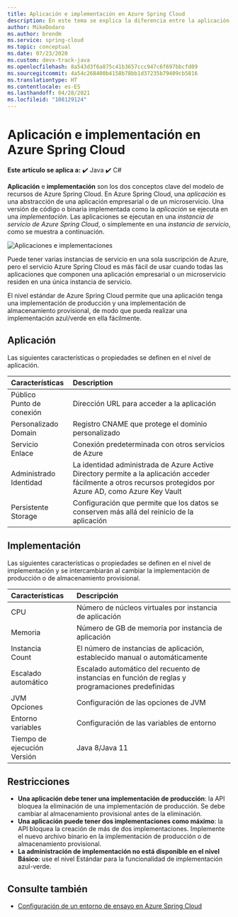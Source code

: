 ```yaml
---
title: Aplicación e implementación en Azure Spring Cloud
description: En este tema se explica la diferencia entre la aplicación y la implementación en Azure Spring Cloud.
author: MikeDodaro
ms.author: brendm
ms.service: spring-cloud
ms.topic: conceptual
ms.date: 07/23/2020
ms.custom: devx-track-java
ms.openlocfilehash: 8a543d3f6a875c41b3657ccc947c6f697bbcfd09
ms.sourcegitcommit: 4a54c268400b4158b78bb1d37235b79409cb5816
ms.translationtype: HT
ms.contentlocale: es-ES
ms.lasthandoff: 04/28/2021
ms.locfileid: "108129124"
---
```

# <a name="app-and-deployment-in-azure-spring-cloud"></a>Aplicación e implementación en Azure Spring Cloud

**Este artículo se aplica a:** ✔️ Java ✔️ C#

**Aplicación** e **implementación** son los dos conceptos clave del modelo de recursos de Azure Spring Cloud. En Azure Spring Cloud, una *aplicación* es una abstracción de una aplicación empresarial o de un microservicio.  Una versión de código o binaria implementada como la *aplicación* se ejecuta en una *implementación*.  Las aplicaciones se ejecutan en una *instancia de servicio de Azure Spring Cloud*, o simplemente en una *instancia de servicio*, como se muestra a continuación.

 ![Aplicaciones e implementaciones](./media/spring-cloud-app-and-deployment/app-deployment-rev.png)

Puede tener varias instancias de servicio en una sola suscripción de Azure, pero el servicio Azure Spring Cloud es más fácil de usar cuando todas las aplicaciones que componen una aplicación empresarial o un microservicio residen en una única instancia de servicio.

El nivel estándar de Azure Spring Cloud permite que una aplicación tenga una implementación de producción y una implementación de almacenamiento provisional, de modo que pueda realizar una implementación azul/verde en ella fácilmente.

## <a name="app"></a>Aplicación
Las siguientes características o propiedades se definen en el nivel de aplicación.

| Características | Description |
|:--|:----------------|
| Público</br>Punto de conexión | Dirección URL para acceder a la aplicación |
| Personalizado</br>Domain | Registro CNAME que protege el dominio personalizado |
| Servicio</br>Enlace | Conexión predeterminada con otros servicios de Azure |
| Administrado</br>Identidad | La identidad administrada de Azure Active Directory permite a la aplicación acceder fácilmente a otros recursos protegidos por Azure AD, como Azure Key Vault |
| Persistente</br>Storage | Configuración que permite que los datos se conserven más allá del reinicio de la aplicación |

## <a name="deployment"></a>Implementación

Las siguientes características o propiedades se definen en el nivel de implementación y se intercambiarán al cambiar la implementación de producción o de almacenamiento provisional.

| Características | Descripción |
|:--|:----------------|
| CPU | Número de núcleos virtuales por instancia de aplicación |
| Memoria | Número de GB de memoria por instancia de aplicación|
| Instancia</br>Count | El número de instancias de aplicación, establecido manual o automáticamente |
| Escalado automático | Escalado automático del recuento de instancias en función de reglas y programaciones predefinidas |
| JVM</br>Opciones | Configuración de las opciones de JVM  |
| Entorno</br>variables | Configuración de las variables de entorno |
| Tiempo de ejecución</br>Versión | Java 8/Java 11|

## <a name="restrictions"></a>Restricciones

* **Una aplicación debe tener una implementación de producción**: la API bloquea la eliminación de una implementación de producción. Se debe cambiar al almacenamiento provisional antes de la eliminación.
* **Una aplicación puede tener dos implementaciones como máximo**: la API bloquea la creación de más de dos implementaciones. Implemente el nuevo archivo binario en la implementación de producción o de almacenamiento provisional.
* **La administración de implementación no está disponible en el nivel Básico**: use el nivel Estándar para la funcionalidad de implementación azul-verde.

## <a name="see-also"></a>Consulte también
* [Configuración de un entorno de ensayo en Azure Spring Cloud](./how-to-staging-environment.md)